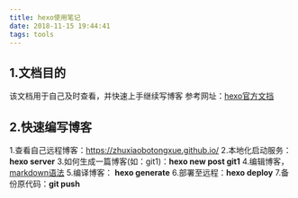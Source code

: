 ```yaml
---
title: hexo使用笔记
date: 2018-11-15 19:44:41
tags: tools
---
```

## 1.文档目的
该文档用于自己及时查看，并快速上手继续写博客
参考网址：[hexo官方文挡](https://hexo.io/zh-cn/docs/commands)
## 2.快速编写博客
1.查看自己远程博客：https://zhuxiaobotongxue.github.io/
2.本地化启动服务：**hexo server**
3.如何生成一篇博客(如：git1)：**hexo new post git1**
4.编辑博客，[markdown语法](https://www.jianshu.com/p/191d1e21f7ed)
5.编译博客： **hexo generate**
6.部署至远程：**hexo deploy**
7.备份原代码：**git push**
